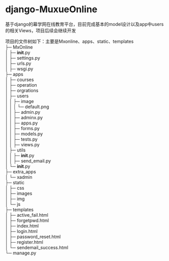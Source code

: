 # django-MuxueOnline
基于django的幕学网在线教育平台，目前完成基本的model设计以及app中users的相关Views，项目后续会继续开发

项目的文件树如下：主要是Mxonline、apps、static、templates<br>
├─ MxOnline<br>
│  ├─ __init__.py<br>
│  ├─ settings.py<br>
│  ├─ urls.py<br>
│  ├─ wsgi.py<br>
├─ apps<br>
│  ├─ courses<br>
│  ├─ operation<br>
│  ├─ orgrations<br>
│  ├─ users<br>
│  │  ├─ image<br>
│  │  │  └─ default.png<br>
│  │  ├─ admin.py<br>
│  │  ├─ adminx.py<br>
│  │  ├─ apps.py<br>
│  │  ├─ forms.py<br>
│  │  ├─ models.py<br>
│  │  ├─ tests.py<br>
│  │  ├─ views.py<br>
│  ├─ utils<br>
│  │  ├─ __init__.py<br>
│  │  ├─ send_email.py<br>
│  └─ __init__.py<br>
├─ extra_apps<br>
│  └─ xadmin<br>
├─ static<br>
│  ├─ css<br>
│  ├─ images<br>
│  ├─ img<br>
│  └─ js<br>
├─ templates<br>
│  ├─ active_fail.html<br>
│  ├─ forgetpwd.html<br>
│  ├─ index.html<br>
│  ├─ login.html<br>
│  ├─ password_reset.html<br>
│  ├─ register.html<br>
│  └─ sendemail_success.html<br>
└─ manage.py<br>
